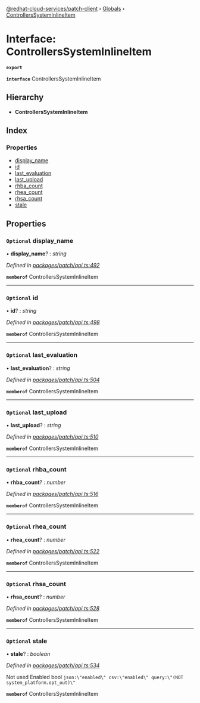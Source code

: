 [@redhat-cloud-services/patch-client](../README.md) › [Globals](../globals.md) › [ControllersSystemInlineItem](controllerssysteminlineitem.md)

# Interface: ControllersSystemInlineItem

**`export`** 

**`interface`** ControllersSystemInlineItem

## Hierarchy

* **ControllersSystemInlineItem**

## Index

### Properties

* [display_name](controllerssysteminlineitem.md#optional-display_name)
* [id](controllerssysteminlineitem.md#optional-id)
* [last_evaluation](controllerssysteminlineitem.md#optional-last_evaluation)
* [last_upload](controllerssysteminlineitem.md#optional-last_upload)
* [rhba_count](controllerssysteminlineitem.md#optional-rhba_count)
* [rhea_count](controllerssysteminlineitem.md#optional-rhea_count)
* [rhsa_count](controllerssysteminlineitem.md#optional-rhsa_count)
* [stale](controllerssysteminlineitem.md#optional-stale)

## Properties

### `Optional` display_name

• **display_name**? : *string*

*Defined in [packages/patch/api.ts:492](https://github.com/RedHatInsights/javascript-clients/blob/b0e959d/packages/patch/api.ts#L492)*

**`memberof`** ControllersSystemInlineItem

___

### `Optional` id

• **id**? : *string*

*Defined in [packages/patch/api.ts:498](https://github.com/RedHatInsights/javascript-clients/blob/b0e959d/packages/patch/api.ts#L498)*

**`memberof`** ControllersSystemInlineItem

___

### `Optional` last_evaluation

• **last_evaluation**? : *string*

*Defined in [packages/patch/api.ts:504](https://github.com/RedHatInsights/javascript-clients/blob/b0e959d/packages/patch/api.ts#L504)*

**`memberof`** ControllersSystemInlineItem

___

### `Optional` last_upload

• **last_upload**? : *string*

*Defined in [packages/patch/api.ts:510](https://github.com/RedHatInsights/javascript-clients/blob/b0e959d/packages/patch/api.ts#L510)*

**`memberof`** ControllersSystemInlineItem

___

### `Optional` rhba_count

• **rhba_count**? : *number*

*Defined in [packages/patch/api.ts:516](https://github.com/RedHatInsights/javascript-clients/blob/b0e959d/packages/patch/api.ts#L516)*

**`memberof`** ControllersSystemInlineItem

___

### `Optional` rhea_count

• **rhea_count**? : *number*

*Defined in [packages/patch/api.ts:522](https://github.com/RedHatInsights/javascript-clients/blob/b0e959d/packages/patch/api.ts#L522)*

**`memberof`** ControllersSystemInlineItem

___

### `Optional` rhsa_count

• **rhsa_count**? : *number*

*Defined in [packages/patch/api.ts:528](https://github.com/RedHatInsights/javascript-clients/blob/b0e959d/packages/patch/api.ts#L528)*

**`memberof`** ControllersSystemInlineItem

___

### `Optional` stale

• **stale**? : *boolean*

*Defined in [packages/patch/api.ts:534](https://github.com/RedHatInsights/javascript-clients/blob/b0e959d/packages/patch/api.ts#L534)*

Not used Enabled        bool       `json:\"enabled\" csv:\"enabled\" query:\"(NOT system_platform.opt_out)\"`

**`memberof`** ControllersSystemInlineItem
